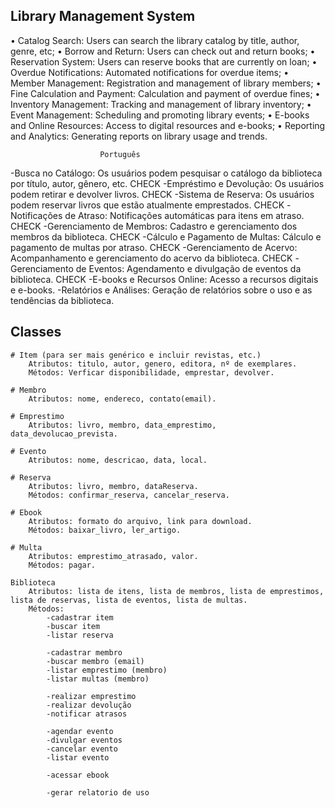 ## Library Management System
• Catalog Search: Users can search the library catalog by title, author, genre, etc;
• Borrow and Return: Users can check out and return books;
• Reservation System: Users can reserve books that are currently on loan;
• Overdue Notifications: Automated notifications for overdue items;
• Member Management: Registration and management of library members;
• Fine Calculation and Payment: Calculation and payment of overdue fines;
• Inventory Management: Tracking and management of library inventory;
• Event Management: Scheduling and promoting library events;
• E-books and Online Resources: Access to digital resources and e-books;
• Reporting and Analytics: Generating reports on library usage and trends.
                         
                        Português

-Busca no Catálogo: Os usuários podem pesquisar o catálogo da biblioteca por título, autor, gênero, etc.    CHECK
-Empréstimo e Devolução: Os usuários podem retirar e devolver livros.                                       CHECK
-Sistema de Reserva: Os usuários podem reservar livros que estão atualmente emprestados.                    CHECK
-Notificações de Atraso: Notificações automáticas para itens em atraso.                                     CHECK
-Gerenciamento de Membros: Cadastro e gerenciamento dos membros da biblioteca.                              CHECK
-Cálculo e Pagamento de Multas: Cálculo e pagamento de multas por atraso.                                   CHECK
-Gerenciamento de Acervo: Acompanhamento e gerenciamento do acervo da biblioteca.                           CHECK
-Gerenciamento de Eventos: Agendamento e divulgação de eventos da biblioteca.                               CHECK
-E-books e Recursos Online: Acesso a recursos digitais e e-books.
-Relatórios e Análises: Geração de relatórios sobre o uso e as tendências da biblioteca.


## Classes
    # Item (para ser mais genérico e incluir revistas, etc.)
        Atributos: titulo, autor, genero, editora, nº de exemplares.
        Métodos: Verficar disponibilidade, emprestar, devolver.

    # Membro
        Atributos: nome, endereco, contato(email).
        
    # Emprestimo
        Atributos: livro, membro, data_emprestimo, data_devolucao_prevista.

    # Evento
        Atributos: nome, descricao, data, local.

    # Reserva
        Atributos: livro, membro, dataReserva.
        Métodos: confirmar_reserva, cancelar_reserva.
    
    # Ebook
        Atributos: formato do arquivo, link para download.
        Métodos: baixar_livro, ler_artigo.

    # Multa
        Atributos: emprestimo_atrasado, valor.
        Métodos: pagar.

    Biblioteca
        Atributos: lista de itens, lista de membros, lista de emprestimos, lista de reservas, lista de eventos, lista de multas.
        Métodos:
            -cadastrar item
            -buscar item
            -listar reserva

            -cadastrar membro
            -buscar membro (email)
            -listar emprestimo (membro)
            -listar multas (membro)
            
            -realizar emprestimo
            -realizar devolução
            -notificar atrasos
            
            -agendar evento
            -divulgar eventos
            -cancelar evento
            -listar evento

            -acessar ebook

            -gerar relatorio de uso
